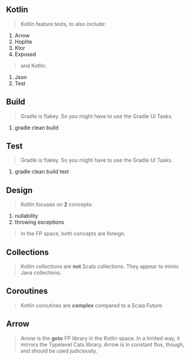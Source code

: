 Kotlin
------
>Kotlin feature tests, to also include:
1. Arrow
2. Hoplite
3. Ktor
4. Exposed
>and Kotlin:
1. Json
2. Test

Build
-----
>Gradle is flakey. So you might have to use the Gradle UI Tasks.
1. gradle clean build

Test
----
>Gradle is flakey. So you might have to use the Gradle UI Tasks.
1. gradle clean build test

Design
------
>Kotlin focuses on **2** concepts:
1. nullability
2. throwing exceptions
>In the FP space, both concepts are foreign.

Collections
-----------
>Kotlin collections are **not** Scala collections. They appear to mimic Java collections.

Coroutines
----------
>Kotlin coroutines are **complex** compared to a Scala Future.

Arrow
-----
>Arrow is the **goto** FP library in the Kotlin space. In a limited way, it mirrors the
>Typelevel Cats library. Arrow is in constant flux, though, and should be used judiciously.